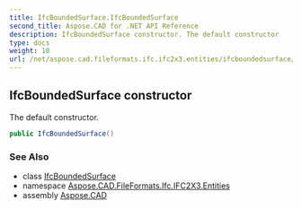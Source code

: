 ```yaml
---
title: IfcBoundedSurface.IfcBoundedSurface
second_title: Aspose.CAD for .NET API Reference
description: IfcBoundedSurface constructor. The default constructor
type: docs
weight: 10
url: /net/aspose.cad.fileformats.ifc.ifc2x3.entities/ifcboundedsurface/ifcboundedsurface/
---
```

## IfcBoundedSurface constructor

The default constructor.

```csharp
public IfcBoundedSurface()
```

### See Also

* class [IfcBoundedSurface](../)
* namespace [Aspose.CAD.FileFormats.Ifc.IFC2X3.Entities](../../ifcboundedsurface/)
* assembly [Aspose.CAD](../../../)


